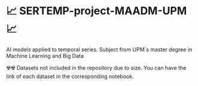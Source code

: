 # 📈 SERTEMP-project-MAADM-UPM 📈
AI models applied to temporal series. Subject from UPM´s master degree in Machine Learning and Big Data

☢️☢️ Datasets not included in the repository due to size. You can have the link of each dataset in the corresponding notebook.